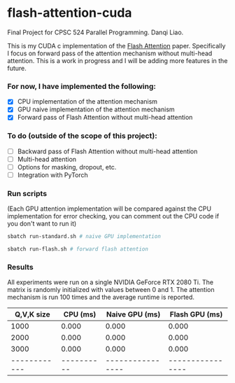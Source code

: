 # flash-attention-cuda

Final Project for CPSC 524 Parallel Programming. Danqi Liao.

This is my CUDA c implementation of the [Flash Attention](https://arxiv.org/abs/2205.14135) paper. Specifically I focus on forward pass of the attention mechanism without multi-head attention. This is a work in progress and I will be adding more features in the future.

### For now, I have implemented the following:
- [x] CPU implementation of the attention mechanism
- [x] GPU naive implementation of the attention mechanism
- [x] Forward pass of Flash Attention without multi-head attention

### To do (outside of the scope of this project):
- [ ] Backward pass of Flash Attention without multi-head attention
- [ ] Multi-head attention
- [ ] Options for masking, dropout, etc.
- [ ] Integration with PyTorch

### Run scripts
(Each GPU attention implementation will be compared against the CPU implementation for error checking, you can comment out the CPU code if you don't want to run it)

```bash
sbatch run-standard.sh # naive GPU implementation
```

```bash
sbatch run-flash.sh # forward flash attention
```

### Results
All experiments were run on a single NVIDIA GeForce RTX 2080 Ti. The matrix is randomly initialized with values between 0 and 1. The attention mechanism is run 100 times and the average runtime is reported.

| Q,V,K size | CPU (ms) | Naive GPU (ms) | Flash GPU (ms) |
|------------|----------|----------------|----------------|
| 1000       | 0.000    | 0.000          | 0.000          |
| 2000       | 0.000    | 0.000          | 0.000          |
| 3000       | 0.000    | 0.000          | 0.000          |
|------------|----------|----------------|----------------|






